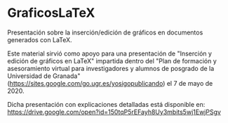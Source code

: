 # GraficosLaTeX
Presentación sobre la inserción/edición de gráficos en documentos generados con LaTeX.

Este material sirvió como apoyo para una presentación de "Inserción y edición de gráficos en LaTeX"
impartida dentro del "Plan de formación y asesoramiento virtual para investigadores y alumnos de 
posgrado de la Universidad de Granada" (https://sites.google.com/go.ugr.es/yosigopublicando) el 7 
de mayo de 2020.

Dicha presentación con explicaciones detalladas está disponible en:
https://drive.google.com/open?id=150tqP5rEFayh8Uy3mbits5wj1EwjPSgv


